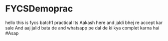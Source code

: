 # FYCSDemoprac

hello this is fycs batch1 practical
Its Aakash here and jaldi bhej re accept kar sale
And aaj jalid bata de and whatsapp pe dal de ki kya complet karna hai
#Asap
